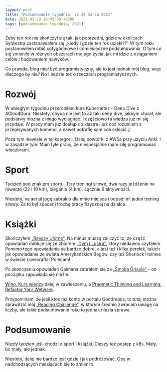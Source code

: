 ```yaml
---
layout: post
title: "Podsumowanie tygodnia: 22-28 marca 2021"
date: 2021-03-29 20:45:00 +0200
tags: [podsumowanie tygodnia, 2021]
---
```


Żeby ten rok nie skończył się tak, jak poprzedni, gdzie w okolicach Sylwestra zastanawiałem się „kiedy i gdzie ten rok uciekł?!". W tym roku postanowiłem robić cotygodniowe i comiesięczne podsumowania. O tym co się zmieniło w różnych obszarach mojego życia, jak mi idzie z osiąganiem celów i budowaniem nawyków.

Co prawda, blog miał być programistyczny, ale to jest jednak mój blog, więc dlaczego by nie? No i będzie też o rzeczach programistycznych.

# Rozwój

W ubiegłym tygodniu przerobiłem kurs Kubernetes - Deep Dive z ACloudGuru. Niestety, chyba nie jest to aż taki deep dive, jakbym chciał, ale podstawy można z niego wyciągnąć. I częściowo ta wiedza już mi się przydaje. W pracy mam już dostęp do klastra i już coś rozumiem z przepisywanych komend, a nawet potrafię sam coś sklecić ;)

Poza tym niewiele w tej kategorii. Dalej powtórki z AWSa przy użyciu Anki. I w zasadzie tyle. Mam tyle pracy, że niespecjalnie mam siłę programować wieczorami.

# Sport

Tydzień pod znakiem sportu. Trzy treningi siłowe, dwa razy jeżdżenie na rowerze (22 i 10 km), bieganie (4 km). Łącznie 6 aktywności.

Niestety, na aerial jogę zabrakło dla mnie miejsca i odpadł mi jeden trening siłowy. Za to był spacer i trochę pracy fizycznej na działce.

# Książki

Skończyłem [„Rzeczy Ulotne"](https://www.goodreads.com/book/show/38926130-rzeczy-ulotne). Na minus muszę zaliczyć to, że część opowiadań dubluje się ze zbiorem [„Dym i Lustra"](https://www.goodreads.com/book/show/36672493-dym-i-lustra), który niedawno czytałem. Pomimo tego opowiadania są bardzo dobre, a jest też i kilka perełek, takich jak opowiadanie ze świata Amerykańskich Bogów, czy też Sherlock Holmes w świecie Lovecrafta. Polecam!

Po skończeniu opowiadań Gaimana zabrałem się za [„Smoka Griaule"](https://www.goodreads.com/book/show/13410275-smok-griaule) - od początku zapowiada się nieźle.

[Wino. Kurs wiedzy](https://www.goodreads.com/book/show/24992423-wino-kurs-wiedzy) dalej w zawieszeniu, a [Pragmatic Thinking and Learning: Refactor Your Wetware](https://www.goodreads.com/book/show/3063393-pragmatic-thinking-and-learning).

Przypominam, że jeśli ktoś ma konto w portalu Goodreads, to tutaj można sprawdzić mój [„Reading Challenge"](https://www.goodreads.com/user_challenges/25743441), w którym średnio zwracam uwagę na liczby, ale takie podsumowanie roku to jednak niezła sprawa.

# Podsumowanie

Niezły tydzień jeśli chodzi o sport i książki. Cieszy też postęp z k8s. Mały, bo mały, ale jednak.

Niestety, dalej nie bardzo jest gdzie i jak podróżować. Oby w nadchodzących miesiącach się to zmieniło.
